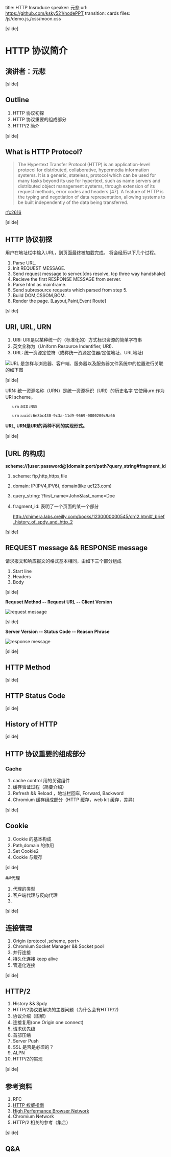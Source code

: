title: HTTP Insroduce
speaker: 元悲
url: https://github.com/ksky521/nodePPT
transition: cards
files: /js/demo.js,/css/moon.css

[slide]

# HTTP 协议简介
## 演讲者：元悲

[slide]

## Outline
1. HTTP 协议初探
2. HTTP 协议重要的组成部分
3. HTTP/2 简介 

[slide]

## What is HTTP Protocol?

>  The Hypertext Transfer Protocol (HTTP) is an application-level
   protocol for distributed, collaborative, hypermedia information
   systems. It is a generic, stateless, protocol which can be used for
   many tasks beyond its use for hypertext, such as name servers and
   distributed object management systems, through extension of its
   request methods, error codes and headers [47]. A feature of HTTP is
   the typing and negotiation of data representation, allowing systems
   to be built independently of the data being transferred.

   [rfc2616](https://www.rfc-editor.org/rfc/rfc2616.txt)

[slide]

## HTTP 协议初探
用户在地址栏中输入URL，到页面最终被加载完成。
将会经历以下几个过程。

1. Parse URL.
2. Init REQUEST MESSAGE.
3. Send request message to server.[dns resolve, tcp three way handshake]
4. Recieve the first RESPONSE MESSAGE from server.
5. Parse html as mainframe.
6. Send subresource requests which parsed from step 5.
7. Build DOM,CSSOM,BOM.
8. Render the page. [Layout,Paint,Event Route]

[slide]

## URI, URL, URN
1. URI: URI是以某种统一的（标准化的）方式标识资源的简单字符串
2. 英文全称为（Uniform Resource Indentifier, URI).
3. URL: 统一资源定位符（或称统一资源定位器/定位地址、URL地址)

 ![URL 是怎样与浏览器、客户端、服务器以及服务器文件系统中的位置进行关联的如下图](http://www.ituring.com.cn/figures/2013/HTTP_The%20Definitive%20Guide/06.d02z.01.png)

[slide]

  URN: 统一资源名称（URN）是统一资源标识（URI）的历史名字
  它使用urn:作为URI scheme。

       urn:NID:NSS

       urn:uuid:6e8bc430-9c3a-11d9-9669-0800200c9a66

  **URL, URN是URI的两种不同的实现形式。**

[slide]

## [URL 的构成]

 **scheme://[user:password@]domain:port/path?query_string#fragment_id**

1. scheme: ftp,http,https,file
2. domain: IP(IPV4,IPV6), domain(like uc123.com)
3. query_string: ?first_name=John&last_name=Doe
4. fragment_id: 表明了一个页面的某一个部分

   http://chimera.labs.oreilly.com/books/1230000000545/ch12.html#_brief_history_of_spdy_and_http_2

[slide]

## REQUEST message && RESPONSE message

请求报文和响应报文的格式基本相同，由如下三个部分组成

1. Start line
2. Headers
3. Body

[slide]

**Requset Method -- Request URL -- Client Version**

![request message](http://blog.codenginx.org/images/request_message.png)

[slide]

**Server Version -- Status Code -- Reason Phrase**

![response message](http://blog.codenginx.org/images/response_message.png)

[slide]

## HTTP  Method

[slide]

## HTTP Status Code

[slide]

## History of HTTP

[slide]

## HTTP 协议重要的组成部分
### Cache
1. cache control 用的关键组件
2. 缓存验证过程（简要介绍）
3. Refresh && Reload ，地址栏回车, Forward, Backword
4. Chromium 缓存组成部分（HTTP 缓存，web kit 缓存，差异）



[slide]

## Cookie
1. Cookie 的基本构成
2. Path,domain 的作用
3. Set Cookie2
4. Cookie 与缓存

[slide]

##代理
1. 代理的类型
2. 客户端代理与反向代理
3. 

[slide]

## 连接管理
1. Origin (protocol ,scheme, port>
2. Chromium  Socket Manager &&  Socket pool
3. 并行连接
4. 持久化连接 keep alive
5. 管道化连接

[slide]

## HTTP/2
1. History && Spdy
2. HTTP/2协议要解决的主要问题（为什么会有HTTP/2)
3. 协议介绍（图解)
4. 连接复用(one Origin one connect)
5. 请求优先级
6. 首部压缩
7. Server Push
8. SSL 是否是必须的？
9. ALPN
10. HTTP/2的实现

[slide]

## 参考资料
1. RFC 
2. [HTTP 权威指南](http://www.ituring.com.cn/book/844)
3. [High Perfermance Browser Network](http://chimera.labs.oreilly.com/books/1230000000545/index.html)
4. Chromium Network
5. HTTP/2 相关的参考（集合）

[slide]

## Q&A

